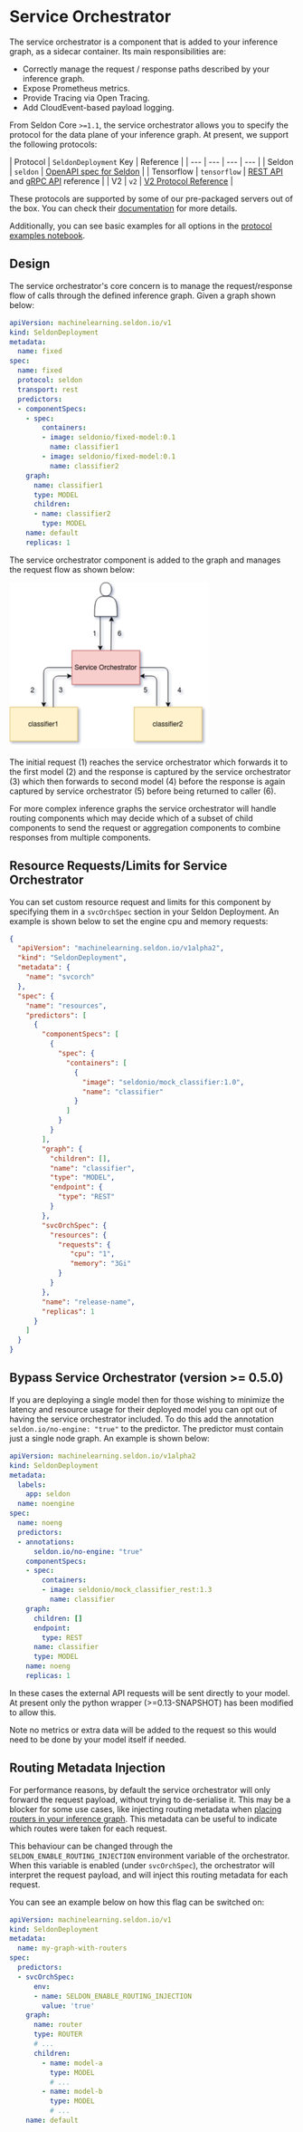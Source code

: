 # Service Orchestrator

The service orchestrator is a component that is added to your inference graph,
as a sidecar container.
Its main responsibilities are:

- Correctly manage the request / response paths described by your inference graph.
- Expose Prometheus metrics.
- Provide Tracing via Open Tracing.
- Add CloudEvent-based payload logging.

From Seldon Core `>=1.1`, the service orchestrator allows you to specify the
protocol for the data plane of your inference graph.
At present, we support the following protocols:

| Protocol | `SeldonDeployment` Key | Reference | 
| --- | --- | --- | --- |
| Seldon | `seldon` | [OpenAPI spec for Seldon](https://docs.seldon.io/projects/seldon-core/en/latest/reference/apis/openapi.html) |
| Tensorflow | `tensorflow` | [REST API](https://www.tensorflow.org/tfx/serving/api_rest) and [gRPC API](https://github.com/tensorflow/serving/blob/master/tensorflow_serving/apis/prediction_service.proto) reference |
| V2 | `v2` | [V2 Protocol Reference](https://docs.seldon.io/projects/seldon-core/en/latest/reference/apis/v2-protocol.html) |

These protocols are supported by some of our pre-packaged servers out of the
box.
You can check their
[documentation](https://docs.seldon.io/projects/seldon-core/en/latest/servers/overview.html)
for more details.

Additionally, you can see basic examples for all options in the [protocol
examples notebook](../examples/protocol_examples.html).

## Design

The service orchestrator's core concern is to manage the request/response flow of calls through the defined inference graph.
Given a graph shown below:

```YAML
apiVersion: machinelearning.seldon.io/v1
kind: SeldonDeployment
metadata:
  name: fixed
spec:
  name: fixed
  protocol: seldon
  transport: rest
  predictors:
  - componentSpecs:
    - spec:
        containers:
        - image: seldonio/fixed-model:0.1
          name: classifier1
        - image: seldonio/fixed-model:0.1
          name: classifier2
    graph:
      name: classifier1
      type: MODEL
      children:
      - name: classifier2
        type: MODEL
    name: default
    replicas: 1
```

The service orchestrator component is added to the graph and manages the request flow as shown below:

![svc-orch](./svcOrch1.png)

The initial request (1) reaches the service orchestrator which forwards it to the first model (2) and the response is captured by the service orchestrator (3) which then forwards to second model (4) before the response is again captured by service orchestrator (5) before being returned to caller (6).

For more complex inference graphs the service orchestrator will handle routing components which may decide which of a subset of child components to send the request or aggregation components to combine responses from multiple components.


## Resource Requests/Limits for Service Orchestrator

You can set custom resource request and limits for this component by specifying
them in a `svcOrchSpec` section in your Seldon Deployment.
An example is shown below to set the engine cpu and memory requests:

```JSON
{
  "apiVersion": "machinelearning.seldon.io/v1alpha2",
  "kind": "SeldonDeployment",
  "metadata": {
    "name": "svcorch"
  },
  "spec": {
    "name": "resources",
    "predictors": [
      {
        "componentSpecs": [
          {
            "spec": {
              "containers": [
                {
                  "image": "seldonio/mock_classifier:1.0",
                  "name": "classifier"
                }
              ]
            }
          }
        ],
        "graph": {
          "children": [],
          "name": "classifier",
          "type": "MODEL",
          "endpoint": {
            "type": "REST"
          }
        },
        "svcOrchSpec": {
          "resources": {
            "requests": {
               "cpu": "1",
               "memory": "3Gi"
            }
          }
        },
        "name": "release-name",
        "replicas": 1
      }
    ]
  }
}

```

## Bypass Service Orchestrator (version >= 0.5.0)

If you are deploying a single model then for those wishing to minimize the latency and resource usage for their deployed model you can opt out of having the service orchestrator included. To do this add the annotation `seldon.io/no-engine: "true"` to the predictor. The predictor must contain just a single node graph. An example is shown below:

```YAML
apiVersion: machinelearning.seldon.io/v1alpha2
kind: SeldonDeployment
metadata:
  labels:
    app: seldon
  name: noengine
spec:
  name: noeng
  predictors:
  - annotations:
      seldon.io/no-engine: "true"
    componentSpecs:
    - spec:
        containers:
        - image: seldonio/mock_classifier_rest:1.3
          name: classifier
    graph:
      children: []
      endpoint:
        type: REST
      name: classifier
      type: MODEL
    name: noeng
    replicas: 1
```

In these cases the external API requests will be sent directly to your model. At present only the python wrapper (>=0.13-SNAPSHOT) has been modified to allow this.

Note no metrics or extra data will be added to the request so this would need to be done by your model itself if needed.

## Routing Metadata Injection

For performance reasons, by default the service orchestrator will only forward
the request payload, without trying to de-serialise it.
This may be a blocker for some use cases, like injecting routing metadata when
[placing routers in your inference graph](../analytics/routers.md).
This metadata can be useful to indicate which routes were taken for each
request.

This behaviour can be changed through the `SELDON_ENABLE_ROUTING_INJECTION`
environment variable of the orchestrator.
When this variable is enabled (under `svcOrchSpec`), the orchestrator will
interpret the request payload, and will inject this routing metadata for each
request.

You can see an example below on how this flag can be switched on:

```yaml
apiVersion: machinelearning.seldon.io/v1
kind: SeldonDeployment
metadata:
  name: my-graph-with-routers 
spec:
  predictors:
  - svcOrchSpec:
      env:
      - name: SELDON_ENABLE_ROUTING_INJECTION
        value: 'true'
    graph:
      name: router
      type: ROUTER 
      # ...
      children: 
        - name: model-a
          type: MODEL
          # ...
        - name: model-b
          type: MODEL
          # ...
    name: default
```


